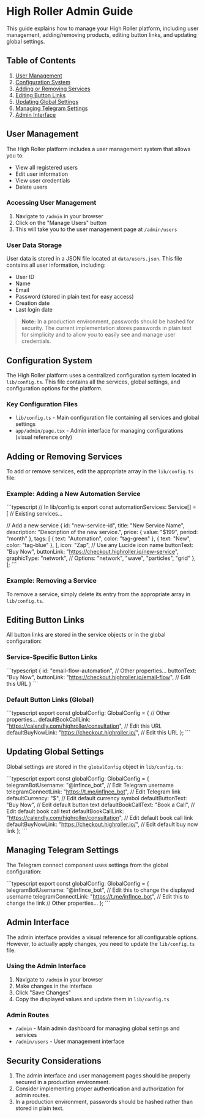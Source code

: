 # High Roller Admin Guide

This guide explains how to manage your High Roller platform, including user management, adding/removing products, editing button links, and updating global settings.

## Table of Contents

1. [User Management](#user-management)
2. [Configuration System](#configuration-system)
3. [Adding or Removing Services](#adding-or-removing-services)
4. [Editing Button Links](#editing-button-links)
5. [Updating Global Settings](#updating-global-settings)
6. [Managing Telegram Settings](#managing-telegram-settings)
7. [Admin Interface](#admin-interface)

## User Management

The High Roller platform includes a user management system that allows you to:

- View all registered users
- Edit user information
- View user credentials
- Delete users

### Accessing User Management

1. Navigate to `/admin` in your browser
2. Click on the "Manage Users" button
3. This will take you to the user management page at `/admin/users`

### User Data Storage

User data is stored in a JSON file located at `data/users.json`. This file contains all user information, including:

- User ID
- Name
- Email
- Password (stored in plain text for easy access)
- Creation date
- Last login date

> **Note:** In a production environment, passwords should be hashed for security. The current implementation stores passwords in plain text for simplicity and to allow you to easily see and manage user credentials.

## Configuration System

The High Roller platform uses a centralized configuration system located in `lib/config.ts`. This file contains all the services, global settings, and configuration options for the platform.

### Key Configuration Files

- `lib/config.ts` - Main configuration file containing all services and global settings
- `app/admin/page.tsx` - Admin interface for managing configurations (visual reference only)

## Adding or Removing Services

To add or remove services, edit the appropriate array in the `lib/config.ts` file:

### Example: Adding a New Automation Service

\`\`\`typescript
// In lib/config.ts
export const automationServices: Service[] = [
  // Existing services...
  
  // Add a new service
  {
    id: "new-service-id",
    title: "New Service Name",
    description: "Description of the new service.",
    price: { value: "$199", period: "month" },
    tags: [
      { text: "Automation", color: "tag-green" },
      { text: "New", color: "tag-blue" },
    ],
    icon: "Zap", // Use any Lucide icon name
    buttonText: "Buy Now",
    buttonLink: "https://checkout.highroller.io/new-service",
    graphicType: "network", // Options: "network", "wave", "particles", "grid"
  },
];
\`\`\`

### Example: Removing a Service

To remove a service, simply delete its entry from the appropriate array in `lib/config.ts`.

## Editing Button Links

All button links are stored in the service objects or in the global configuration:

### Service-Specific Button Links

\`\`\`typescript
{
  id: "email-flow-automation",
  // Other properties...
  buttonText: "Buy Now",
  buttonLink: "https://checkout.highroller.io/email-flow", // Edit this URL
}
\`\`\`

### Default Button Links (Global)

\`\`\`typescript
export const globalConfig: GlobalConfig = {
  // Other properties...
  defaultBookCallLink: "https://calendly.com/highroller/consultation", // Edit this URL
  defaultBuyNowLink: "https://checkout.highroller.io/", // Edit this URL
};
\`\`\`

## Updating Global Settings

Global settings are stored in the `globalConfig` object in `lib/config.ts`:

\`\`\`typescript
export const globalConfig: GlobalConfig = {
  telegramBotUsername: "@inflnce_bot", // Edit Telegram username
  telegramConnectLink: "https://t.me/inflnce_bot", // Edit Telegram link
  defaultCurrency: "$", // Edit default currency symbol
  defaultButtonText: "Buy Now", // Edit default button text
  defaultBookCallText: "Book a Call", // Edit default book call text
  defaultBookCallLink: "https://calendly.com/highroller/consultation", // Edit default book call link
  defaultBuyNowLink: "https://checkout.highroller.io/", // Edit default buy now link
};
\`\`\`

## Managing Telegram Settings

The Telegram connect component uses settings from the global configuration:

\`\`\`typescript
export const globalConfig: GlobalConfig = {
  telegramBotUsername: "@inflnce_bot", // Edit this to change the displayed username
  telegramConnectLink: "https://t.me/inflnce_bot", // Edit this to change the link
  // Other properties...
};
\`\`\`

## Admin Interface

The admin interface provides a visual reference for all configurable options. However, to actually apply changes, you need to update the `lib/config.ts` file.

### Using the Admin Interface

1. Navigate to `/admin` in your browser
2. Make changes in the interface
3. Click "Save Changes"
4. Copy the displayed values and update them in `lib/config.ts`

### Admin Routes

- `/admin` - Main admin dashboard for managing global settings and services
- `/admin/users` - User management interface

## Security Considerations

1. The admin interface and user management pages should be properly secured in a production environment.
2. Consider implementing proper authentication and authorization for admin routes.
3. In a production environment, passwords should be hashed rather than stored in plain text.
